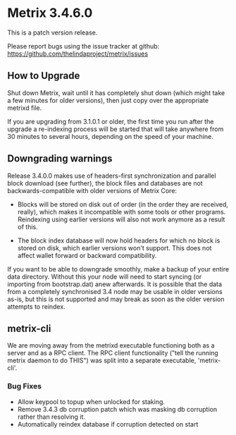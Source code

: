 # Metrix 3.4.6.0

This is a patch version release.

Please report bugs using the issue tracker at github: https://github.com/thelindaproject/metrix/issues

## How to Upgrade
Shut down Metrix, wait until it has completely shut down (which might take a few minutes
for older versions), then just copy over the appropriate metrixd file.

If you are upgrading from 3.1.0.1 or older, the first time you run after the upgrade
a re-indexing process will be started that will take anywhere from 30 minutes to
several hours, depending on the speed of your machine.

## Downgrading warnings
Release 3.4.0.0 makes use of headers-first synchronization and parallel
block download (see further), the block files and databases are not
backwards-compatible with older versions of Metrix Core:

* Blocks will be stored on disk out of order (in the order they are
received, really), which makes it incompatible with some tools or
other programs. Reindexing using earlier versions will also not work
anymore as a result of this.

* The block index database will now hold headers for which no block is
stored on disk, which earlier versions won't support.
This does not affect wallet forward or backward compatibility.

If you want to be able to downgrade smoothly, make a backup of your entire data
directory. Without this your node will need to start syncing (or importing from
bootstrap.dat) anew afterwards. It is possible that the data from a completely
synchronised 3.4 node may be usable in older versions as-is, but this is not
supported and may break as soon as the older version attempts to reindex.

## metrix-cli
We are moving away from the metrixd executable functioning both as a server and
as a RPC client. The RPC client functionality ("tell the running metrix daemon
to do THIS") was split into a separate executable, 'metrix-cli'.

### Bug Fixes
- Allow keypool to topup when unlocked for staking.
- Remove 3.4.3 db corruption patch which was masking db corruption rather than resolving it.
- Automatically reindex database if corruption detected on start